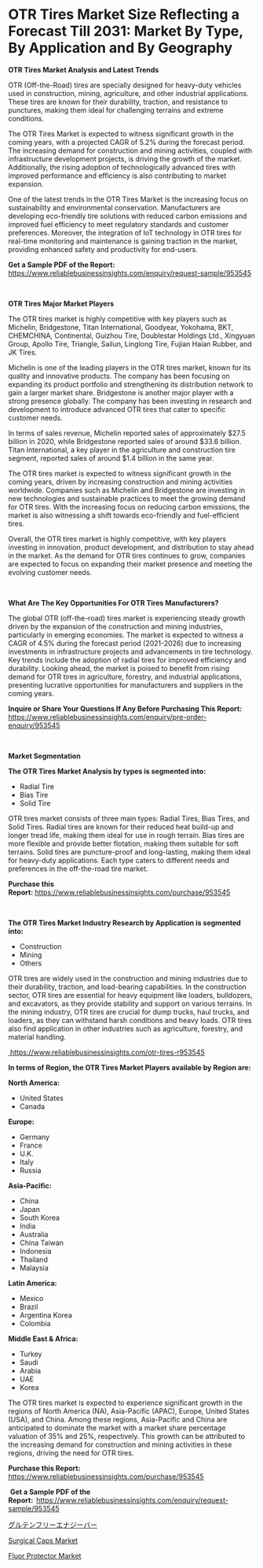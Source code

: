<p><h1>OTR Tires Market Size Reflecting a Forecast Till 2031: Market By Type, By Application and By Geography</h1></p><p><strong>OTR Tires Market Analysis and Latest Trends</strong></p>
<p><p>OTR (Off-the-Road) tires are specially designed for heavy-duty vehicles used in construction, mining, agriculture, and other industrial applications. These tires are known for their durability, traction, and resistance to punctures, making them ideal for challenging terrains and extreme conditions.</p><p>The OTR Tires Market is expected to witness significant growth in the coming years, with a projected CAGR of 5.2% during the forecast period. The increasing demand for construction and mining activities, coupled with infrastructure development projects, is driving the growth of the market. Additionally, the rising adoption of technologically advanced tires with improved performance and efficiency is also contributing to market expansion.</p><p>One of the latest trends in the OTR Tires Market is the increasing focus on sustainability and environmental conservation. Manufacturers are developing eco-friendly tire solutions with reduced carbon emissions and improved fuel efficiency to meet regulatory standards and customer preferences. Moreover, the integration of IoT technology in OTR tires for real-time monitoring and maintenance is gaining traction in the market, providing enhanced safety and productivity for end-users.</p></p>
<p><strong>Get a Sample PDF of the Report:&nbsp;</strong> <a href="https://www.reliablebusinessinsights.com/enquiry/request-sample/953545">https://www.reliablebusinessinsights.com/enquiry/request-sample/953545</a></p>
<p>&nbsp;</p>
<p><strong>OTR Tires Major Market Players</strong></p>
<p><p>The OTR tires market is highly competitive with key players such as Michelin, Bridgestone, Titan International, Goodyear, Yokohama, BKT, CHEMCHINA, Continental, Guizhou Tire, Doublestar Holdings Ltd., Xingyuan Group, Apollo Tire, Triangle, Sailun, Linglong Tire, Fujian Haian Rubber, and JK Tires. </p><p>Michelin is one of the leading players in the OTR tires market, known for its quality and innovative products. The company has been focusing on expanding its product portfolio and strengthening its distribution network to gain a larger market share. Bridgestone is another major player with a strong presence globally. The company has been investing in research and development to introduce advanced OTR tires that cater to specific customer needs.</p><p>In terms of sales revenue, Michelin reported sales of approximately $27.5 billion in 2020, while Bridgestone reported sales of around $33.6 billion. Titan International, a key player in the agriculture and construction tire segment, reported sales of around $1.4 billion in the same year.</p><p>The OTR tires market is expected to witness significant growth in the coming years, driven by increasing construction and mining activities worldwide. Companies such as Michelin and Bridgestone are investing in new technologies and sustainable practices to meet the growing demand for OTR tires. With the increasing focus on reducing carbon emissions, the market is also witnessing a shift towards eco-friendly and fuel-efficient tires.</p><p>Overall, the OTR tires market is highly competitive, with key players investing in innovation, product development, and distribution to stay ahead in the market. As the demand for OTR tires continues to grow, companies are expected to focus on expanding their market presence and meeting the evolving customer needs.</p></p>
<p>&nbsp;</p>
<p><strong>What Are The Key Opportunities For OTR Tires Manufacturers?</strong></p>
<p><p>The global OTR (off-the-road) tires market is experiencing steady growth driven by the expansion of the construction and mining industries, particularly in emerging economies. The market is expected to witness a CAGR of 4.5% during the forecast period (2021-2026) due to increasing investments in infrastructure projects and advancements in tire technology. Key trends include the adoption of radial tires for improved efficiency and durability. Looking ahead, the market is poised to benefit from rising demand for OTR tires in agriculture, forestry, and industrial applications, presenting lucrative opportunities for manufacturers and suppliers in the coming years.</p></p>
<p><strong>Inquire or Share Your Questions If Any Before Purchasing This Report:</strong> <a href="https://www.reliablebusinessinsights.com/enquiry/pre-order-enquiry/953545">https://www.reliablebusinessinsights.com/enquiry/pre-order-enquiry/953545</a></p>
<p>&nbsp;</p>
<p><strong>Market Segmentation</strong></p>
<p><strong>The OTR Tires Market Analysis by types is segmented into:</strong></p>
<p><ul><li>Radial Tire</li><li>Bias Tire</li><li>Solid Tire</li></ul></p>
<p><p>OTR tires market consists of three main types: Radial Tires, Bias Tires, and Solid Tires. Radial tires are known for their reduced heat build-up and longer tread life, making them ideal for use in rough terrain. Bias tires are more flexible and provide better flotation, making them suitable for soft terrains. Solid tires are puncture-proof and long-lasting, making them ideal for heavy-duty applications. Each type caters to different needs and preferences in the off-the-road tire market.</p></p>
<p><strong>Purchase this Report:&nbsp;</strong><a href="https://www.reliablebusinessinsights.com/purchase/953545">https://www.reliablebusinessinsights.com/purchase/953545</a></p>
<p>&nbsp;</p>
<p><strong>The OTR Tires Market Industry Research by Application is segmented into:</strong></p>
<p><ul><li>Construction</li><li>Mining</li><li>Others</li></ul></p>
<p><p>OTR tires are widely used in the construction and mining industries due to their durability, traction, and load-bearing capabilities. In the construction sector, OTR tires are essential for heavy equipment like loaders, bulldozers, and excavators, as they provide stability and support on various terrains. In the mining industry, OTR tires are crucial for dump trucks, haul trucks, and loaders, as they can withstand harsh conditions and heavy loads. OTR tires also find application in other industries such as agriculture, forestry, and material handling.</p></p>
<p><a href="https://www.reliablebusinessinsights.com/otr-tires-r953545">&nbsp;https://www.reliablebusinessinsights.com/otr-tires-r953545</a></p>
<p><strong>In terms of Region, the OTR Tires Market Players available by Region are:</strong></p>
<p>
    <p> <strong> North America: </strong>
        <ul>
            <li>United States</li>
            <li>Canada</li>
        </ul>
        </p> 
    <p> <strong> Europe: </strong>
        <ul>
            <li>Germany</li>
            <li>France</li>
            <li>U.K.</li>
            <li>Italy</li>
            <li>Russia</li>
        </ul>
        </p> 
    <p> <strong> Asia-Pacific: </strong>
        <ul>
            <li>China</li>
            <li>Japan</li>
            <li>South Korea</li>
            <li>India</li>
            <li>Australia</li>
            <li>China Taiwan</li>
            <li>Indonesia</li>
            <li>Thailand</li>
            <li>Malaysia</li>
        </ul>
        </p> 
    <p> <strong> Latin America: </strong>
        <ul>
            <li>Mexico</li>
            <li>Brazil</li>
            <li>Argentina Korea</li>
            <li>Colombia</li>
        </ul>
        </p> 
    <p> <strong> Middle East & Africa: </strong>
        <ul>
            <li>Turkey</li>
            <li>Saudi</li>
            <li>Arabia</li>
            <li>UAE</li>
            <li>Korea</li>
        </ul>
    </p>
    </p>
<p><p>The OTR tires market is expected to experience significant growth in the regions of North America (NA), Asia-Pacific (APAC), Europe, United States (USA), and China. Among these regions, Asia-Pacific and China are anticipated to dominate the market with a market share percentage valuation of 35% and 25%, respectively. This growth can be attributed to the increasing demand for construction and mining activities in these regions, driving the need for OTR tires.</p></p>
<p><strong>Purchase this Report: </strong><a href="https://www.reliablebusinessinsights.com/purchase/953545">https://www.reliablebusinessinsights.com/purchase/953545</a></p>
<p>&nbsp;<strong>Get a Sample PDF of the Report:&nbsp;&nbsp;</strong><a href="https://www.reliablebusinessinsights.com/enquiry/request-sample/953545">https://www.reliablebusinessinsights.com/enquiry/request-sample/953545</a></p>
<p><strong></strong></p>
<p><p><a href="https://github.com/SimeonBode1/Market-Research-Report-List-1/blob/main/5645353174365.md">グルテンフリーエナジーバー</a></p><p><a href="https://github.com/susanjprice2023/Market-Research-Report-List-2/blob/main/surgical-caps-market.md">Surgical Caps Market</a></p><p><a href="https://github.com/dmmanir420/Market-Research-Report-List-1/blob/main/fluor-protector-market.md">Fluor Protector Market</a></p></p>